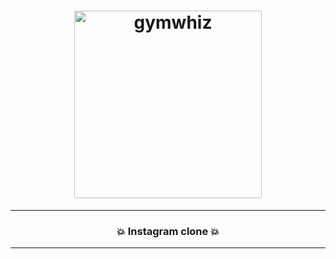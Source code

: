 <h1 align="center">
  <img
    width="300"
    alt="gymwhiz"
    src="https://live.staticflickr.com/65535/53474298698_574b3cf71c_n.jpg">
</h1>

---
<h3 align="center">
  <strong>
      💥 Instagram clone 💥
  </strong>
</h3>

---

